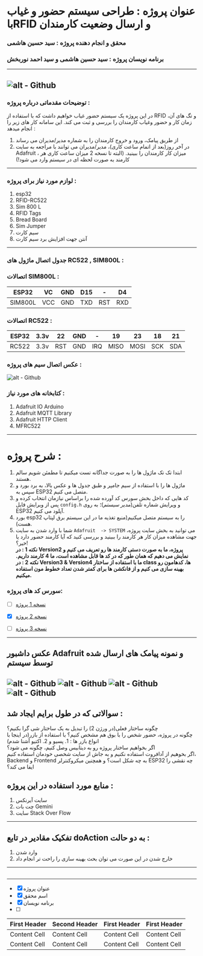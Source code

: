 
# عنوان پروژه : طراحی سیستم حضور و غیاب باRFID و ارسال وضعیت کارمندان
### محقق و انجام دهنده پروژه : سید حسین هاشمی
### برنامه نویسان پروژه : سید حسین هاشمی و سید احمد نوربخش
---
![alt - Github](https://github.com/EmadOldin/attendance_system/blob/main/pic1.jpeg)
---

### **توضیحات مقدماتی درباره پروژه :**
در این پروژه یک سیستم حضور غیاب خواهیم داشت که با استفاده از RFID و تگ های آن، زمان کار و حضور وغیاب کارمندان را بررسی و ثبت می کند. این سامانه کار های زیر را انجام میدهد : 
1. از طریق پیامک، ورود و خروج کارمندان را به شماره مدیر/مدیران می رساند
2. در آخر روز(بعد از اتمام ساعت کاری)، مدیر/مدیران می توانند با مراجعه به سایت Adafruit ، میزان کار کارمندان را ببینید. (البته تا نسخه 2 میزان ساعت کاری هر کارمند به صورت لحظه ای در سیستم وارد می شود!)
   

---

### **لوازم مورد نیاز برای پروژه :**
1. esp32
2. RFID-RC522
3. Sim 800 L
4. RFID Tags
5. Bread Board
6. Sim Jumper
7. سیم کارت
8. آنتن جهت افزایش برد سیم کارت
--- 

### **جدول اتصال ماژول های RC522 , SIM800L :**


### اتصالات SIM800L :
| ESP32  | VC | GND  | D15  | -  | D4 |
| ------------- | ------------- | ------------- | ------------- | ------------- | ------------- |
| SIM800L  | VCC  | GND  | TXD  | RST  | RXD  |


### اتصالات RC522 : 
| ESP32  | 3.3v | 22  | GND  | -  | 19 | 23  | 18  | 21  |
| ------------- | ------------- | ------------- | ------------- | ------------- | ------------- | ------------- | ------------- | ------------- |
| RC522  | 3.3v  | RST  | GND  | IRQ  | MISO  | MOSI  | SCK  | SDA  |



### **عکس اتصال سیم های پروژه :**

![alt - Github](https://github.com/EmadOldin/attendance_system/blob/main/picture/Untitled%20Sketch_bb.png)


### **کتابخانه های مورد نیاز :**

1. Adafruit IO Arduino
2. Adafruit MQTT Library
3. Adafruit HTTP Client
4. MFRC522

---
# شرح پروژه :

1. ابتدا تک تک ماژول ها را به صورت جداگانه تست میکنیم تا مطمئن شویم سالم هستند. </br>
2. ماژول ها را با استفاده از سیم جامپر و طبق جدول ها و عکس بالا، به برد بورد و سپس به ESP32 متصل می کنیم. </br>
3. کد هایی که داخل بخش سورس کد آورده شده را براساس نیازمان انتخاب کرده و پس از ویرایش فایل `config.h` و ویرایش شماره تلفن(*مدیر سیستم*)؛ به روی ESP32 آپلود می کنیم. </br>
4. بورد esp32  را به سیستم متصل میکنیم(منبع تغذیه ما در این سیستم برق لپتاپ هست). </br>
5. شما با وارد شدن به سایت `Adafruit  -> SYSTEM` می توانید به بخش سایت پروژه، جهت مشاهده میزان کار هر کارمند را ببینید و بررسی کنید که آیا کارمند حضور دارد یا خیر؟! </br>
**نکته 1 : در Version2 پروژه، ما به صورت دستی کارمند ها رو تعریف می کنیم و نمایش می دهیم که همان طور که در کد ها قابل مشاهده است، ما 4 کارمند داریم.**
   **نکته 2 : در Version3 & Version4 ما با استفاده از ساختار class ها، کدهامون رو بهینه سازی می کنیم و از فانکشن ها برای کمتر شدن تعداد خطوط مون استفاده میکنیم.**


### **سورس کد های پروژه:**

- [ ] [نسخه 1 پروژه](https://github.com/EmadOldin/attendance_system/blob/main/v1/v1.ino) </br>
- [x] [نسخه 2 پروژه](https://github.com/EmadOldin/attendance_system/blob/main/v2/v2.ino) </br>
- [ ] [نسخه 3 پروژه](https://github.com/EmadOldin/attendance_system/blob/main/v3/v3.ino) </br>



---
## عکس داشبور Adafruit و نمونه پیامک های ارسال شده توسط سیستم
![alt - Github](https://github.com/EmadOldin/attendance_system/blob/main/picture/Screenshot%202024-05-16%20182150.png)
![alt - Github](https://github.com/EmadOldin/attendance_system/blob/main/picture/Screenshot%202024-05-16%20182308.png)
![alt - Github](https://github.com/EmadOldin/attendance_system/blob/main/picture/Screenshot%202024-05-29%20001409.png)
![alt - Github](https://github.com/EmadOldin/attendance_system/blob/main/picture/Screenshot_%DB%B2%DB%B0%DB%B2%DB%B4%DB%B0%DB%B5%DB%B2%DB%B9-%DB%B0%DB%B9%DB%B0%DB%B4%DB%B0%DB%B7_Messages.jpg)
---
## سوالاتی که در طول برایم ایجاد شد :
چگونه ساختار فعلی(در ورژن 2) را تبدیل به یک ساختار شی گرا بکنیم؟ </br>
چگونه در پروژه، حضور شخص را با بوق هم مشخص کنیم؟ با استفاده از بازر(در اینجا با انواع بازر ها : 1. پسیو و 2. اکتیو آشنا شدم) </br>
اگر بخواهیم ساختار پروژه رو به دیتابیس وصل کنیم، چگونه می شود؟ </br>
اگر بخوهیم از آدافروت استفاده نکنیم و به جاش از سایت شخصی خودمان استفاده کنیم، Backend و Frontend به چه شکل است؟ و همچنین میکروکنترلر ESP32 چه نقشی را ایفا می کند؟


##  منابع مورد استفاده در این پروژه :
1. سایت آیرنکس
2. چت بات Gemini
3. سایت Stack Over Flow





---
## تفکیک مقادیر در تابع doAction به دو حالت : 
1. وارد شدن
2. خارج شدن
در این صورت می توان بحث بهینه سازی را راحت تر انجام داد
---
## 


---
- [x] عنوان پروژه
- [x] اسم محقق
- [x] برنامه نویسان
- [ ] 


| First Header  | Second Header | First Header  | First Header  |
| ------------- | ------------- | ------------- | ------------- |
| Content Cell  | Content Cell  | Content Cell  | Content Cell  |
| Content Cell  | Content Cell  | Content Cell  | Content Cell  |
